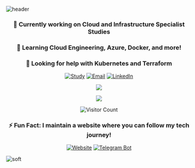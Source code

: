 <!--
**mashavulcu/mashavulcu** is a ✨ _special_ ✨ repository because its `README.md` (this file) appears on your GitHub profile.
Here are some ideas to get you started:
-->

![header](https://capsule-render.vercel.app/api?type=waving&color=gradient&height=256&section=header&text=Hi%20👋%2C%20I'm%20Maria&fontSize=75&animation=fadeIn&fontAlignY=38&desc=Cloud%20Engineer%20%26%20IT%20Enthusiast&descAlignY=51&descAlign=62)

<h3 align="center">🔭 Currently working on Cloud and Infrastructure Specialist Studies</h3>
<h3 align="center">🌱 Learning Cloud Engineering, Azure, Docker, and more!</h3>
<h3 align="center">🤝 Looking for help with Kubernetes and Terraform</h3>

<p align="center">
  <a href="https://ecutbildning.se/utbildningar/cloud-och-infrastrukturspecialist/"><img src="https://img.shields.io/badge/Study-Cloud%20and%20Infrastructure%20-blue?style=for-the-badge&logo=appveyor" alt="Study"></a>
  <a href="mailto:mashavulcu@gmail.com"><img src="https://img.shields.io/badge/Email-mashavulcu%40gmail.com-red?style=for-the-badge&logo=gmail" alt="Email"></a>
  <a href="https://linkedin.com/in/mariavulcu"><img src="https://img.shields.io/badge/LinkedIn-Maria%20V.-blue?style=for-the-badge&logo=linkedin" alt="LinkedIn"></a>
</p>

<p align="center">
  <img src="https://github-readme-stats.vercel.app/api?username=mashavulcu&count_private=true&show_icons=true&theme=buefy" />
</p>

<p align="center">
  <img src="https://github-readme-stats.vercel.app/api/top-langs/?username=mashavulcu&layout=compact&theme=buefy" />
</p>

<!-- You can add your own metrics SVG file as well if you have one -->
<!-- [<img align="left" width="400" alt="Maria's metrics" src="https://github.com/mashavulcu/mashavulcu/blob/main/github-metrics.svg">](https://github.com/mashavulcu/mashavulcu) -->

<p align="center">
  <img src="https://profile-counter.glitch.me/mashavulcu/count.svg" alt="Visitor Count">
</p>

<h3 align="center">⚡ Fun Fact: I maintain a website where you can follow my tech journey!</h3>

<p align="center">
  <a href="https://vulcu.se"><img src="https://img.shields.io/badge/Website-vulcu.se-green?style=for-the-badge&logo=firefox-browser" alt="Website"></a>
  <a href="https://t.me/AnswerHeroBot"><img src="https://img.shields.io/badge/Telegram-Bot-blue?style=for-the-badge&logo=telegram" alt="Telegram Bot"></a>
</p>

![soft](https://capsule-render.vercel.app/api?type=soft&color=gradient&text=Thank%20you%20for%20visiting!&fontSize=40&animation=twinkling)
